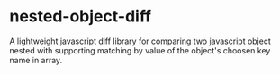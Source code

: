 # nested-object-diff
A lightweight javascript diff library for comparing two javascript object nested with supporting matching by value of the object's choosen key name in array.
